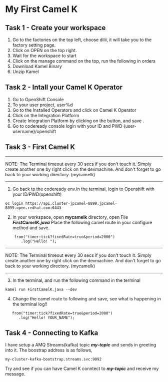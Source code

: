 # My First Camel K


## Task 1 - Create your workspace
1. Go to the factories on the top left, choose dilii, it will take you to the factory setting page.
1. Click on OPEN on the top right.
1. Wait for the workspace to start
1. Click on the manage command on the top, run the following in orders
1. Download Kamel Binary
1. Unzip Kamel



## Task 2 - Intall your Camel K Operator

1. Go to OpenShift Console
1. To your user project, user%d
1. Go to the Installed Operators and click on Camel K Operator
1. Click on the Integration Platform
1. Create Integration Platform by clicking on the button, and save .
1. Go to codeready console login with your ID and PWD {user-username}/openshift

## Task 3 - First Camel K

***
NOTE: The Terminal timeout every 30 secs if you don't touch it. Simply create another one by right click on the devmachine. And don't forget to go back to your working directory. (mycamelk)
***
1. Go back to the codeready env.In the terminal, login to Openshift with your ID/PWD(openshift)
```
oc login https://api.cluster-jpcamel-8899.jpcamel-8899.open.redhat.com:6443
```
2. In your workspace, open **mycamelk** directory, open File ***FirstCamelK.java***
Place the following camel route in your configure method and save.

```
    from("timer:tick?fixedRate=true&period=2000")
       .log("Hello! ");
```
***
NOTE: The Terminal timeout every 30 secs if you don't touch it. Simply create another one by right click on the devmachine. And don't forget to go back to your working directory. (mycamelk)
***
3. In the terminal, and run the following command in the terminal
```
kamel run FirstCamelK.java --dev
```

4. Change the camel route to following and save, see what is happening in the terminal log!!

```
   from("timer:tick?fixedRate=true&period=2000")
      .log("Hello! YOUR_NAME");
```

## Task 4 - Connecting to Kafka

I have setup a AMQ Streams(kafka) topic ***my-topic*** and sends in greeting into it. The boostrap address is as follows, 
 
```
my-cluster-kafka-bootstrap.streams.svc:9092
```

Try and see if you can have Camel K conntect to ***my-topic*** and receive my message.
